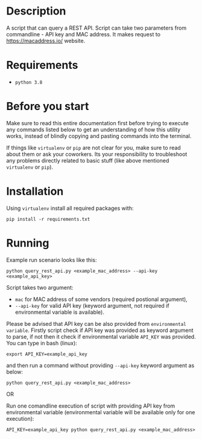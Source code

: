 # Description

A script that can query a REST API. Script can take two parameters from commandline - API key and MAC address. It makes request to https://macaddress.io/ website.

# Requirements

* `python 3.8`

# Before you start

Make sure to read this entire documentation first before trying to execute any commands listed below to get an
understanding of how this utility works, instead of blindly copying and pasting commands into the terminal.

If things like `virtualenv` or `pip` are not clear for you, make sure to read about them or ask your coworkers. Its your
responsibility to troubleshoot any problems directly related to basic stuff (like above mentioned `virtualenv` or `pip`).

# Installation

Using `virtualenv` install all required packages with:

```commandline
pip install -r requirements.txt
```

# Running

Example run scenario looks like this:

```commandline
python query_rest_api.py <example_mac_address> --api-key <example_api_key>
```

Script takes two argument:
* `mac` for MAC address of some vendors (required postional argument),
* `--api-key` for valid API key (keyword argument, not required if environmental variable is available).

Please be advised that API key can be also provided from `environmental variable`. 
Firstly script check if API key was provided as keyword argument to parse, if not then it check if environmental variable `API_KEY` was provided.
You can type in bash (linux):
```commandline
export API_KEY=example_api_key
```
and then run a command without providing `--api-key` keyword argument as below:
```commandline
python query_rest_api.py <example_mac_address>
```

OR

Run one comandline execution of script with providing API key from environmental variable (environmental variable will be available only for one execution):
```commandline
API_KEY=example_api_key python query_rest_api.py <example_mac_address>
```